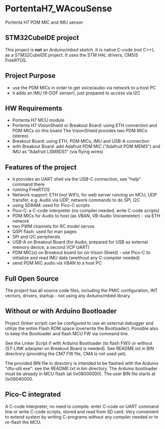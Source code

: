 # PortentaH7_WAcouSense
 Portenta H7 PDM MIC and IMU sensor

## STM32CubeIDE project
This project is __not__ an _Arduino/mbed sketch_. It is native C-code (not C++), as a STM32CubeIDE project. It uses the STM HAL drivers, CMSIS FreeRTOS.

## Project Purpose
- use the PDM MICs in order to get voice/audio via network to a host PC
- it adds an IMU (9-DOF sensor), just prepared to access via I2C

## HW Requirements
- Portenta H7 MCU module
- Portenta H7 VisionShield or Breakout Board: using ETH connection and PDM MICs on this board
  The VisionShield provides two PDM MICs (stereo)
- Breakout Board: using ETH, PDM MICs, IMU and USB-A connection
- with Breakout Board: add Adafruit PDM MIC ("Adafruit PDM MEMS") and IMU as "Adafruit LSM9DS1" (via flying wires)

## Features of the project
- it provides an UART shell via the USB-C connection, see "help" command there
- running FreeRTOS
- Network support: ETH (not WiFi), for web server running on MCU, UDP transfer, e.g. Audio via UDP, network commands to do SPI, I2C
- using SDRAM: used for Pico-C scripts
- Pico-C: a C-code interpreter (no compiler needed, write C-code scripts)
- PDM MICs for Audio to host (as VBAN, VB-Audio Voicemeeter) - via ETH network
- two PWM channels for RC model servos
- QSPI flash: used for man pages
- SPI and I2C peripherals
- USB-A on Breakout Board (for Audio, prepared for USB as external memory device, a second VCP UART)
- PDM MIC(s) on Breakout board (or on Vision Shield) - use Pico-C to initialize and read IMU data (wwithout any C-compiler needed)
- send PDM MIC audio via VBAN to a host PC

## Full Open Source
The project has all source code files, including the PMIC configuration, INT vectors, drivers, startup - not using any Arduino/mbed library.

## Without or with Arduino Bootloader
Project (linker script) can be configured to use an external debugger and utilize the entire Flash ROM space (overwrite the Bootloader).
Possible also to keep the Bootloader and flash MCU FW via command line.

See the Linker Script if with Arduino Bootloader (to flash FW)) or without (ST-LINK adaopter on Breakout Board is needed). See README.txt in BIN directrory (providing the CM7 FW file, CM4 is not used yet).

The provided BIN file in directory is intended to be flashed with the Arduino "dfu-util.exe": see the README.txt in bin directory. The Arduino bootloader must be already in MCU flash (at 0x08000000). The user BIN file starts at 0x08040000.

## Pico-C integrated
A C-code interpreter, no need to compile: enter C-code on UART command line or write C-code scripts, stored and read from SD card. Very convenient to extend system by writing C-programs without any compiler needed or to re-flash the MCU.

